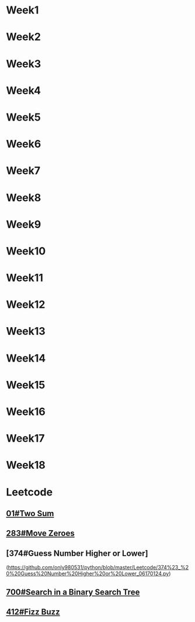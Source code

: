 # Week1

# Week2

# Week3

# Week4

# Week5

# Week6

# Week7

# Week8

# Week9

# Week10

# Week11

# Week12

# Week13

# Week14

# Week15

# Week16

# Week17

# Week18

# Leetcode

## [01#Two Sum](https://github.com/only980531/python/blob/master/Leetcode/1%23_%20Two%20Sum_06170124.py)

## [283#Move Zeroes](https://github.com/only980531/python/blob/master/Leetcode/283%23_%20Move%20Zeroes_06170124.py)

## [374#Guess Number Higher or Lower]
(https://github.com/only980531/python/blob/master/Leetcode/374%23_%20%20Guess%20Number%20Higher%20or%20Lower_06170124.py)

## [700#Search in a Binary Search Tree](https://github.com/only980531/python/blob/master/Leetcode/700%23_%20Search%20in%20a%20Binary%20Search%20Tree_06170124.py)

## [412#Fizz Buzz](https://github.com/only980531/python/blob/master/Leetcode/412%23_%20Fizz%20Buzz_06170124.py)



